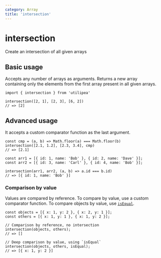 ```yaml
---
category: Array
title: 'intersection'
---
```


# intersection

Create an intersection of all given arrays

## Basic usage

Accepts any number of arrays as arguments. Returns a new array containing only the elements from the first array present in all given arrays.

```ts{3}
import { intersection } from 'utilipea'

intersection([2, 1], [2, 3], [6, 2])
// => [2]
```

## Advanced usage

It accepts a custom comparator function as the last argument.

```ts{2,8}
const cmp = (a, b) => Math.floor(a) === Math.floor(b)
intersection([2.1, 1.2], [2.3, 3.4], cmp)
// => [2.1]

const arr1 = [{ id: 1, name: 'Bob' }, { id: 2, name: 'Dave' }];
const arr2 = [{ id: 3, name: 'Carl' }, { id: 4, name: 'Bob' }];

intersection(arr1, arr2, (a, b) => a.id === b.id)
// => [{ id: 1, name: 'Bob' }]
```

### Comparison by value

Values are compared by reference. To compare by value, use a custom comparator function. 
To compare objects by value, use [`isEqual`](/validate/is-equal.html).

```ts{9}
const objects = [{ x: 1, y: 2 }, { x: 2, y: 1 }];
const others = [{ x: 1, y: 1 }, { x: 1, y: 2 }];
 
// Comparison by reference, no intersection
intersection(objects, others);
// => []

// Deep comparison by value, using `isEqual`
intersection(objects, others, isEqual);
// => [{ x: 1, y: 2 }]
```

